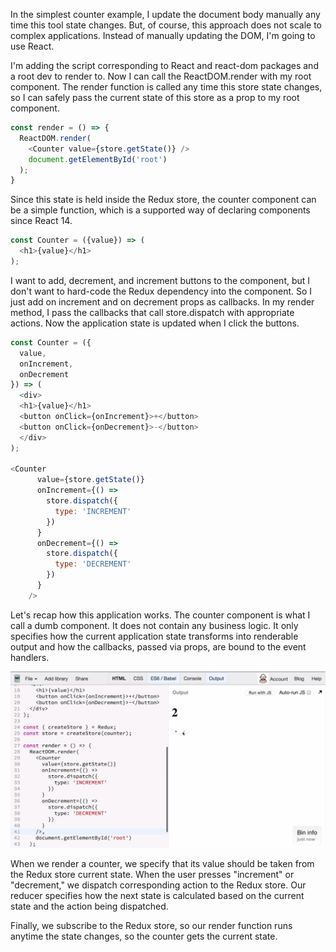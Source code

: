 In the simplest counter example, I update the document body manually any time this tool state changes. But, of course, this approach does not scale to complex applications. Instead of manually updating the DOM, I'm going to use React.

I'm adding the script corresponding to React and react-dom packages and a root dev to render to. Now I can call the ReactDOM.render with my root component. The render function is called any time this store state changes, so I can safely pass the current state of this store as a prop to my root component.
``` javascript
const render = () => {
  ReactDOM.render(
    <Counter value={store.getState()} />
    document.getElementById('root')
  );
}
```
Since this state is held inside the Redux store, the counter component can be a simple function, which is a supported way of declaring components since React 14.
``` javascript
const Counter = ({value}) => (
  <h1>{value}</h1>
);
```
I want to add, decrement, and increment buttons to the component, but I don't want to hard-code the Redux dependency into the component. So I just add on increment and on decrement props as callbacks. In my render method, I pass the callbacks that call store.dispatch with appropriate actions. Now the application state is updated when I click the buttons.
``` javascript
const Counter = ({
  value,
  onIncrement,
  onDecrement
}) => (
  <div>
  <h1>{value}</h1>
  <button onClick={onIncrement}>+</button>
  <button onClick={onDecrement}>-</button>
  </div>
);

<Counter
      value={store.getState()}
      onIncrement={() =>
        store.dispatch({
          type: 'INCREMENT'           
        })            
      }
      onDecrement={() =>
        store.dispatch({
          type: 'DECREMENT'           
        })            
      }
    />
```
Let's recap how this application works. The counter component is what I call a dumb component. It does not contain any business logic. It only specifies how the current application state transforms into renderable output and how the callbacks, passed via props, are bound to the event handlers.

![Counter Example](./Images/CounterExample.png)

When we render a counter, we specify that its value should be taken from the Redux store current state. When the user presses "increment" or "decrement," we dispatch corresponding action to the Redux store. Our reducer specifies how the next state is calculated based on the current state and the action being dispatched.

Finally, we subscribe to the Redux store, so our render function runs anytime the state changes, so the counter gets the current state.
